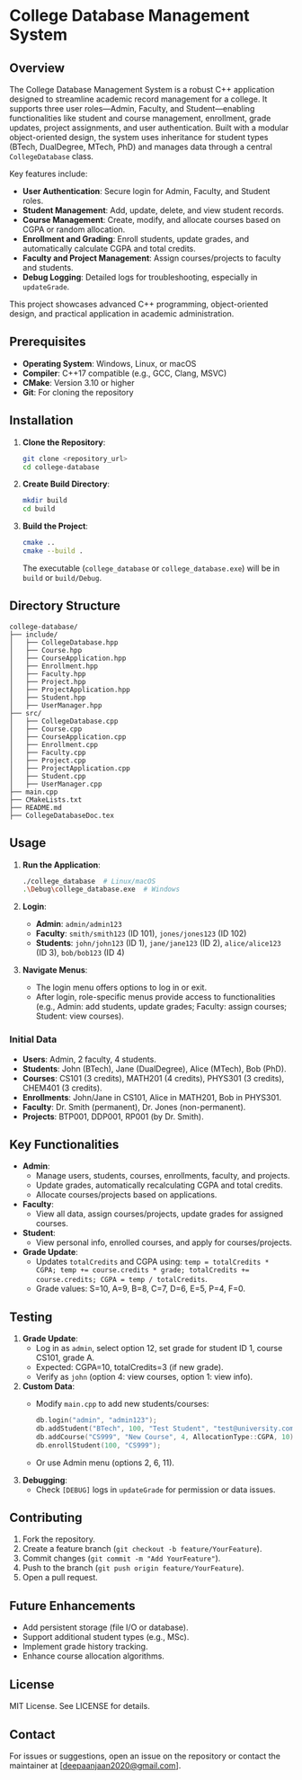 # College Database Management System

## Overview

The College Database Management System is a robust C++ application designed to streamline academic record management for a college. It supports three user roles—Admin, Faculty, and Student—enabling functionalities like student and course management, enrollment, grade updates, project assignments, and user authentication. Built with a modular object-oriented design, the system uses inheritance for student types (BTech, DualDegree, MTech, PhD) and manages data through a central `CollegeDatabase` class.

Key features include:

- **User Authentication**: Secure login for Admin, Faculty, and Student roles.
- **Student Management**: Add, update, delete, and view student records.
- **Course Management**: Create, modify, and allocate courses based on CGPA or random allocation.
- **Enrollment and Grading**: Enroll students, update grades, and automatically calculate CGPA and total credits.
- **Faculty and Project Management**: Assign courses/projects to faculty and students.
- **Debug Logging**: Detailed logs for troubleshooting, especially in `updateGrade`.

This project showcases advanced C++ programming, object-oriented design, and practical application in academic administration.

## Prerequisites

- **Operating System**: Windows, Linux, or macOS
- **Compiler**: C++17 compatible (e.g., GCC, Clang, MSVC)
- **CMake**: Version 3.10 or higher
- **Git**: For cloning the repository

## Installation

1. **Clone the Repository**:

   ```bash
   git clone <repository_url>
   cd college-database
   ```
2. **Create Build Directory**:

   ```bash
   mkdir build
   cd build
   ```
3. **Build the Project**:

   ```bash
   cmake ..
   cmake --build .
   ```

   The executable (`college_database` or `college_database.exe`) will be in `build` or `build/Debug`.

## Directory Structure

```
college-database/
├── include/
│   ├── CollegeDatabase.hpp
│   ├── Course.hpp
│   ├── CourseApplication.hpp
│   ├── Enrollment.hpp
│   ├── Faculty.hpp
│   ├── Project.hpp
│   ├── ProjectApplication.hpp
│   ├── Student.hpp
│   ├── UserManager.hpp
├── src/
│   ├── CollegeDatabase.cpp
│   ├── Course.cpp
│   ├── CourseApplication.cpp
│   ├── Enrollment.cpp
│   ├── Faculty.cpp
│   ├── Project.cpp
│   ├── ProjectApplication.cpp
│   ├── Student.cpp
│   ├── UserManager.cpp
├── main.cpp
├── CMakeLists.txt
├── README.md
├── CollegeDatabaseDoc.tex
```

## Usage

1. **Run the Application**:

   ```bash
   ./college_database  # Linux/macOS
   .\Debug\college_database.exe  # Windows
   ```
2. **Login**:
   - **Admin**: `admin/admin123`
   - **Faculty**: `smith/smith123` (ID 101), `jones/jones123` (ID 102)
   - **Students**: `john/john123` (ID 1), `jane/jane123` (ID 2), `alice/alice123` (ID 3), `bob/bob123` (ID 4)
3. **Navigate Menus**:
   - The login menu offers options to log in or exit.
   - After login, role-specific menus provide access to functionalities (e.g., Admin: add students, update grades; Faculty: assign courses; Student: view courses).

### Initial Data

- **Users**: Admin, 2 faculty, 4 students.
- **Students**: John (BTech), Jane (DualDegree), Alice (MTech), Bob (PhD).
- **Courses**: CS101 (3 credits), MATH201 (4 credits), PHYS301 (3 credits), CHEM401 (3 credits).
- **Enrollments**: John/Jane in CS101, Alice in MATH201, Bob in PHYS301.
- **Faculty**: Dr. Smith (permanent), Dr. Jones (non-permanent).
- **Projects**: BTP001, DDP001, RP001 (by Dr. Smith).

## Key Functionalities

- **Admin**:
  - Manage users, students, courses, enrollments, faculty, and projects.
  - Update grades, automatically recalculating CGPA and total credits.
  - Allocate courses/projects based on applications.
- **Faculty**:
  - View all data, assign courses/projects, update grades for assigned courses.
- **Student**:
  - View personal info, enrolled courses, and apply for courses/projects.
- **Grade Update**:
  - Updates `totalCredits` and CGPA using: `temp = totalCredits * CGPA; temp += course.credits * grade; totalCredits += course.credits; CGPA = temp / totalCredits`.
  - Grade values: S=10, A=9, B=8, C=7, D=6, E=5, P=4, F=0.

## Testing

1. **Grade Update**:
   - Log in as `admin`, select option 12, set grade for student ID 1, course CS101, grade A.
   - Expected: CGPA=10, totalCredits=3 (if new grade).
   - Verify as `john` (option 4: view courses, option 1: view info).
2. **Custom Data**:
   - Modify `main.cpp` to add new students/courses:

     ```cpp
     db.login("admin", "admin123");
     db.addStudent("BTech", 100, "Test Student", "test@university.com", 8.0);
     db.addCourse("CS999", "New Course", 4, AllocationType::CGPA, 10);
     db.enrollStudent(100, "CS999");
     ```
   - Or use Admin menu (options 2, 6, 11).
3. **Debugging**:
   - Check `[DEBUG]` logs in `updateGrade` for permission or data issues.

## Contributing

1. Fork the repository.
2. Create a feature branch (`git checkout -b feature/YourFeature`).
3. Commit changes (`git commit -m "Add YourFeature"`).
4. Push to the branch (`git push origin feature/YourFeature`).
5. Open a pull request.

## Future Enhancements

- Add persistent storage (file I/O or database).
- Support additional student types (e.g., MSc).
- Implement grade history tracking.
- Enhance course allocation algorithms.

## License

MIT License. See LICENSE for details.

## Contact

For issues or suggestions, open an issue on the repository or contact the maintainer at \[deepaanjaan2020@gmail.com\].